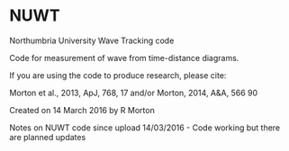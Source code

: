 # NUWT
Northumbria University Wave Tracking code

Code for measurement of wave from time-distance diagrams.

If you are using the code to produce research, please cite: 

Morton et al., 2013, ApJ, 768, 17 
and/or 
Morton, 2014, A&A, 566 90

Created on 14 March 2016 by R Morton


Notes on NUWT code since upload
14/03/2016 - Code working but there are planned updates
